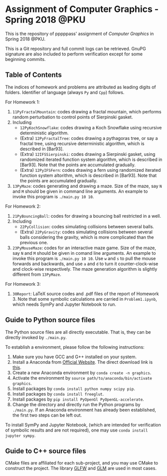 # Assignment of Computer Graphics - Spring 2018 @PKU

This is the repository of pppppass' assignment of *Computer Graphics* in Spring 2018 @PKU.

This is a Git repository and full commit logs can be retrieved. GnuPG signature are also included to perform verification except for some beginning commits.

## Table of Contents

The indices of homework and problems are attributed as leading digits of folders. Identifier of language (always `Py` and `Cpp`) follows.

For Homework 1:
1. `11PyFractalMountain`: codes drawing a fractal mountain, which performs random perturbation to control points of Sierpinski gasket.
2. Including
    - `12PyKochSnowflake`: codes drawing a Koch Snowflake using recursive deterministic algorithm.
    - (Extra) `12PyFractalTree`: codes drawing a pythagoras tree, or say a fractal tree, using recursive deterministic algorithm, which is described in [Bar93].
    - (Extra) `12IFSSierpinski`: codes drawing a Sierpinski gasket, using randomized iterated function system algorithm, which is described in [Bar93]. Note that the points are accumulated gradually.
    - (Extra) `12PyIFSFern`: codes drawing a fern using randomized iterated function system altorithm, which is described in [Bar93]. Note that the points are accumulated gradually.
3. `13PyMaze`: codes generating and drawing a maze. Size of the maze, say `N` and `M` should be given in command line arguments. An example to invoke this program is `./main.py 10 10`.

For Homework 2:
1. `21PyBouncingBall`: codes for drawing a bouncing ball restricted in a well.
2. Including
    - `22PyCollision`: codes simulating collisions between several balls.
    - (Extra) `22PyGravity`: codes simulating collisions between several balls considering the gravity, which is more complicated than the previous one.
3. `23PyMouseMaze`: codes for an interactive maze game. Size of the maze, say `N` and `M` should be given in comand line arguments. An example to invoke this program is `./main.py 10 10`. Use `w` and `s` to pull the mouse forwards and backwards, and use `a` and `d` to turn it counter-clock-wise and clock-wise respectively. The maze generation algorithm is slightly different from `13PyMaze`.

For Homework 3:
1. `30Report`: LaTeX source codes and .pdf files of the report of Homework 3. Note that some symbolic calculations are carried in `Problem1.ipynb`, which needs SymPy and Jupyter Notebook to run.

## Guide to Python source files

The Python source files are all directly executable. That is, they can be directly invoked by `./main.py`.

To establish a environment, please follow the following instructions:
1. Make sure you have GCC and G++ installed on your system.
2. Install a Anaconda from [Official Website](https://www.anaconda.com/download/). The direct download link is [this](https://repo.continuum.io/archive/Anaconda3-5.1.0-Linux-x86_64.sh).
3. Create a new Anaconda environment by `conda create -n graphics`.
4. Activate the environment by `source path/to/anaconda/bin/activate graphics`.
5. Install packages by `conda install python numpy scipy pip`.
6. Install packages by `conda install freeglut`.
7. Install packages by `pip install PyOpenGl PyOpenGL-accelerate`.
8. Change the directory and directly run the Python programs by `./main.py`.
If an Anaconda environment has already been established, the first two steps can be left out.

To install SymPy and Jupyter Notebook, (which are intended for verification of symbolic results and are not required), one may use `conda install jupyter sympy`.

## Guide to C++ source files

CMake files are affiliated for each sub-project, and you may use CMake to construct the project. The library [GLFW](http://www.glfw.org/) and [GLM]() are used in most cases.

